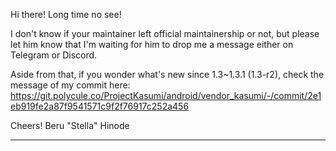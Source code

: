 Hi there! Long time no see!

I don't know if your maintainer left official maintainership or not,
but please let him know that I'm waiting for him to drop me a message
either on Telegram or Discord.

Aside from that, if you wonder what's new since 1.3~1.3.1 (1.3-r2),
check the message of my commit here:
https://git.polycule.co/ProjectKasumi/android/vendor_kasumi/-/commit/2e1eb919fe2a87f9541571c9f2f76917c252a456

Cheers!
                       Beru "Stella" Hinode

-----------------------------------------------------------------------
